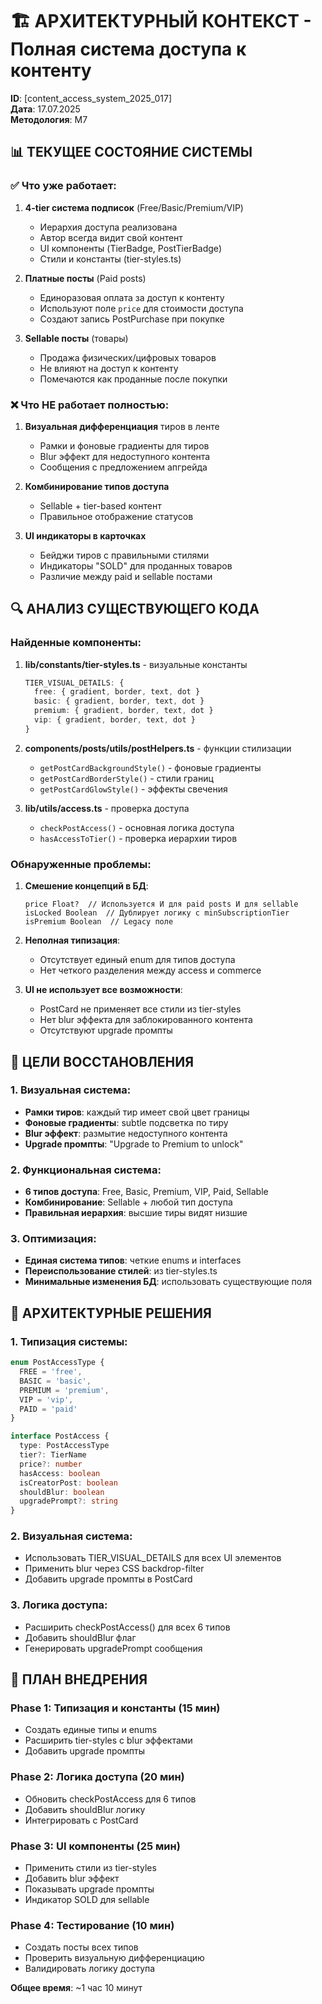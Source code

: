 # 🏗️ АРХИТЕКТУРНЫЙ КОНТЕКСТ - Полная система доступа к контенту
**ID**: [content_access_system_2025_017]  
**Дата**: 17.07.2025  
**Методология**: M7

## 📊 ТЕКУЩЕЕ СОСТОЯНИЕ СИСТЕМЫ

### ✅ Что уже работает:
1. **4-tier система подписок** (Free/Basic/Premium/VIP)
   - Иерархия доступа реализована
   - Автор всегда видит свой контент
   - UI компоненты (TierBadge, PostTierBadge)
   - Стили и константы (tier-styles.ts)

2. **Платные посты** (Paid posts)
   - Единоразовая оплата за доступ к контенту
   - Используют поле `price` для стоимости доступа
   - Создают запись PostPurchase при покупке

3. **Sellable посты** (товары)
   - Продажа физических/цифровых товаров
   - Не влияют на доступ к контенту
   - Помечаются как проданные после покупки

### ❌ Что НЕ работает полностью:
1. **Визуальная дифференциация** тиров в ленте
   - Рамки и фоновые градиенты для тиров
   - Blur эффект для недоступного контента
   - Сообщения с предложением апгрейда

2. **Комбинирование типов доступа**
   - Sellable + tier-based контент
   - Правильное отображение статусов

3. **UI индикаторы в карточках**
   - Бейджи тиров с правильными стилями
   - Индикаторы "SOLD" для проданных товаров
   - Различие между paid и sellable постами

## 🔍 АНАЛИЗ СУЩЕСТВУЮЩЕГО КОДА

### Найденные компоненты:
1. **lib/constants/tier-styles.ts** - визуальные константы
   ```typescript
   TIER_VISUAL_DETAILS: {
     free: { gradient, border, text, dot }
     basic: { gradient, border, text, dot }
     premium: { gradient, border, text, dot }
     vip: { gradient, border, text, dot }
   }
   ```

2. **components/posts/utils/postHelpers.ts** - функции стилизации
   - `getPostCardBackgroundStyle()` - фоновые градиенты
   - `getPostCardBorderStyle()` - стили границ
   - `getPostCardGlowStyle()` - эффекты свечения

3. **lib/utils/access.ts** - проверка доступа
   - `checkPostAccess()` - основная логика доступа
   - `hasAccessToTier()` - проверка иерархии тиров

### Обнаруженные проблемы:

1. **Смешение концепций в БД**:
   ```prisma
   price Float?  // Используется И для paid posts И для sellable
   isLocked Boolean  // Дублирует логику с minSubscriptionTier
   isPremium Boolean  // Legacy поле
   ```

2. **Неполная типизация**:
   - Отсутствует единый enum для типов доступа
   - Нет четкого разделения между access и commerce

3. **UI не использует все возможности**:
   - PostCard не применяет все стили из tier-styles
   - Нет blur эффекта для заблокированного контента
   - Отсутствуют upgrade промпты

## 🎯 ЦЕЛИ ВОССТАНОВЛЕНИЯ

### 1. Визуальная система:
- **Рамки тиров**: каждый тир имеет свой цвет границы
- **Фоновые градиенты**: subtle подсветка по тиру
- **Blur эффект**: размытие недоступного контента
- **Upgrade промпты**: "Upgrade to Premium to unlock"

### 2. Функциональная система:
- **6 типов доступа**: Free, Basic, Premium, VIP, Paid, Sellable
- **Комбинирование**: Sellable + любой тип доступа
- **Правильная иерархия**: высшие тиры видят низшие

### 3. Оптимизация:
- **Единая система типов**: четкие enums и interfaces
- **Переиспользование стилей**: из tier-styles.ts
- **Минимальные изменения БД**: использовать существующие поля

## 📐 АРХИТЕКТУРНЫЕ РЕШЕНИЯ

### 1. Типизация системы:
```typescript
enum PostAccessType {
  FREE = 'free',
  BASIC = 'basic',
  PREMIUM = 'premium', 
  VIP = 'vip',
  PAID = 'paid'
}

interface PostAccess {
  type: PostAccessType
  tier?: TierName
  price?: number
  hasAccess: boolean
  isCreatorPost: boolean
  shouldBlur: boolean
  upgradePrompt?: string
}
```

### 2. Визуальная система:
- Использовать TIER_VISUAL_DETAILS для всех UI элементов
- Применить blur через CSS backdrop-filter
- Добавить upgrade промпты в PostCard

### 3. Логика доступа:
- Расширить checkPostAccess() для всех 6 типов
- Добавить shouldBlur флаг
- Генерировать upgradePrompt сообщения

## 🚀 ПЛАН ВНЕДРЕНИЯ

### Phase 1: Типизация и константы (15 мин)
- Создать единые типы и enums
- Расширить tier-styles с blur эффектами
- Добавить upgrade промпты

### Phase 2: Логика доступа (20 мин)
- Обновить checkPostAccess для 6 типов
- Добавить shouldBlur логику
- Интегрировать с PostCard

### Phase 3: UI компоненты (25 мин)
- Применить стили из tier-styles
- Добавить blur эффект
- Показывать upgrade промпты
- Индикатор SOLD для sellable

### Phase 4: Тестирование (10 мин)
- Создать посты всех типов
- Проверить визуальную дифференциацию
- Валидировать логику доступа

**Общее время**: ~1 час 10 минут 